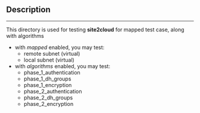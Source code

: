 ## Description
---

This directory is used for testing **site2cloud** for mapped test case, along with algorithms
- with *mapped* enabled, you may test:
  - remote subnet (virtual)
  - local subnet (virtual)
- with *algorithms* enabled, you may test:
  - phase_1_authentication
  - phase_1_dh_groups
  - phase_1_encryption
  - phase_2_authentication
  - phase_2_dh_groups
  - phase_2_encryption
